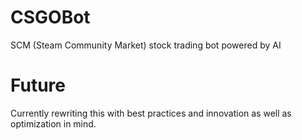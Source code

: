 # CSGOBot
SCM (Steam Community Market) stock trading bot powered by AI

# Future
Currently rewriting this with best practices and innovation as well as optimization in mind.
